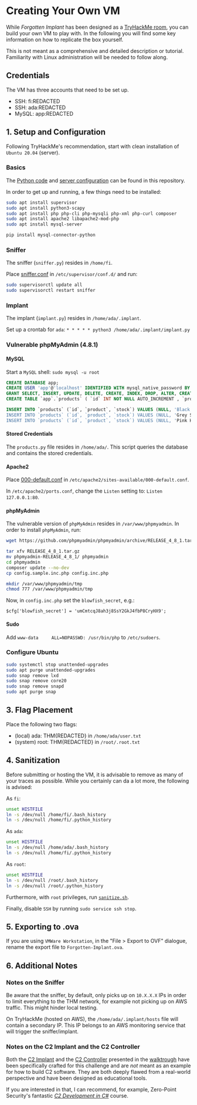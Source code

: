 # Creating Your Own VM

While *Forgotten Implant* has been designed as a [TryHackMe room](tryhackme.com/jr/forgottenimplant), you can build your own VM to play with. In the following you will find some key information on how to replicate the box yourself.

This is not meant as a comprehensive and detailed description or tutorial. Familiarity with Linux administration will be needed to follow along.

## Credentials

The VM has three accounts that need to be set up.

* SSH: fi:REDACTED
* SSH: ada:REDACTED
* MySQL: app:REDACTED

## 1. Setup and Configuration

Following TryHackMe's recommendation, start with clean installation of `Ubuntu 20.04` (server).

### Basics

The [Python code](room/code) and [server configuration](/room/config) can be found in this repository.

In order to get up and running, a few things need to be installed:

```bash
sudo apt install supervisor
sudo apt install python3-scapy
sudo apt install php php-cli php-mysqli php-xml php-curl composer
sudo apt install apache2 libapache2-mod-php
sudo apt install mysql-server

pip install mysql-connector-python
```

### Sniffer

The sniffer (`sniffer.py`) resides in `/home/fi`.

Place [sniffer.conf](room/config/sniffer.conf) in `/etc/supervisor/conf.d/` and run:

```bash
sudo supervisorctl update all
sudo supervisorctl restart sniffer
```

### Implant

The implant (`implant.py`) resides in `/home/ada/.implant`.

Set up a crontab for `ada`:
`* * * * * python3 /home/ada/.implant/implant.py`

### Vulnerable phpMyAdmin (4.8.1)

#### MySQL

Start a `MySQL` shell: `sudo mysql -u root`

```sql
CREATE DATABASE app;
CREATE USER 'app'@'localhost' IDENTIFIED WITH mysql_native_password BY 's4Ucbrme';
GRANT SELECT, INSERT, UPDATE, DELETE, CREATE, INDEX, DROP, ALTER, CREATE TEMPORARY TABLES, LOCK TABLES ON app.* TO 'app'@'localhost';
CREATE TABLE `app`.`products` ( `id` INT NOT NULL AUTO_INCREMENT , `product` TEXT NOT NULL , `stock` INT NOT NULL , PRIMARY KEY (`id`)) ENGINE = InnoDB;

INSERT INTO `products` (`id`, `product`, `stock`) VALUES (NULL, 'Black Shirt, '4');
INSERT INTO `products` (`id`, `product`, `stock`) VALUES (NULL, 'Grey Scarf', '12');
INSERT INTO `products` (`id`, `product`, `stock`) VALUES (NULL, 'Pink Hat', '2');
```

#### Stored Credentials

The `products.py` file resides in `/home/ada/`. This script queries the database and contains the stored credentials.

#### Apache2

Place [000-default.conf](room/config/000-default.conf) in `/etc/apache2/sites-available/000-default.conf`.

In `/etc/apache2/ports.conf`, change the `Listen` setting to: `Listen 127.0.0.1:80`.

#### phpMyAdmin

The vulnerable version of `phpMyAdmin` resides in `/var/www/phpmyadmin`. In order to install `phpMyAdmin`, run:

```bash
wget https://github.com/phpmyadmin/phpmyadmin/archive/RELEASE_4_8_1.tar.gz

tar xfv RELEASE_4_8_1.tar.gz
mv phpmyadmin-RELEASE_4_8_1/ phpmyadmin
cd phpmyadmin
composer update --no-dev
cp config.sample.inc.php config.inc.php

mkdir /var/www/phpmyadmin/tmp
chmod 777 /var/www/phpmyadmin/tmp
```

Now, in `config.inc.php` set the `blowfish_secret`, e.g.:

`$cfg['blowfish_secret'] = 'umCmtcqJ8ah3j8SsY2GkJ4fbP8CryHX9';`

#### Sudo

Add `www-data     ALL=NOPASSWD: /usr/bin/php` to `/etc/sudoers`.

### Configure Ubuntu

```bash
sudo systemctl stop unattended-upgrades
sudo apt purge unattended-upgrades
sudo snap remove lxd
sudo snap remove core20
sudo snap remove snapd
sudo apt purge snap
```

## 3. Flag Placement

Place the following two flags:

* (local) ada: THM{REDACTED} in `/home/ada/user.txt`
* (system) root: THM{REDACTED} in `/root/.root.txt`

## 4. Sanitization

Before submitting or hosting the VM, it is advisable to remove as many of your traces as possible. While you certainly can da a lot more, the following is advised:

As `fi`:

```bash
unset HISTFILE
ln -s /dev/null /home/fi/.bash_history
ln -s /dev/null /home/fi/.python_history
```

As `ada`:

```bash
unset HISTFILE
ln -s /dev/null /home/ada/.bash_history
ln -s /dev/null /home/fi/.python_history
```

As `root`:

```bash
unset HISTFILE
ln -s /dev/null /root/.bash_history
ln -s /dev/null /root/.python_history
```

Furthermore, with `root` privileges, run [`sanitize.sh`](room/sanitize.sh).

Finally, disable `SSH` by running `sudo service ssh stop`.

## 5. Exporting to .ova

If you are using `VMWare Workstation`, in the "File > Export to OVF" dialogue, rename the export file to `Forgotten-Implant.ova`.

## 6. Additional Notes

### Notes on the Sniffer

Be aware that the sniffer, by default, only picks up on `10.X.X.X` IPs in order to limit everything to the THM network, for example not picking up on AWS traffic. This might hinder local testing.

On TryHackMe (hosted on AWS), the `/home/ada/.implant/hosts` file will contain a secondary IP. This IP belongs to an AWS monitoring service that will trigger the sniffer/implant.

### Notes on the C2 Implant and the C2 Controller

Both the [C2 Implant](room/code/implant.py) and the [C2 Controller](solution/c2.py) presented in the [walktrough](solution/official-walkthrough.md) have been specifically crafted for this challenge and are *not* meant as an example for how to build C2 software. They are both deeply flawed from a real-world perspective and have been designed as educational tools.

If you are interested in that, I can recommend, for example, Zero-Point Security's fantastic [*C2 Development in C#*](https://training.zeropointsecurity.co.uk/courses/c2-development-in-csharp) course.

